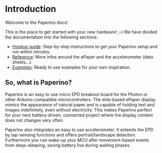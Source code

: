 # Introduction

Welcome to the Paperino docs!

This is the place to get started with your new hardware! ;-) We have divided the documentation into the following sections:

* [Hookup guide](hookupEPD.md): Step-by-step instructions to get your Paperino setup and run within minutes.
* [Reference](refEPD.md): More infos around the ePaper and the accelerometer (data sheets…).
* [Examples](exampleHelloWorld.md): Ready to use examples for your own inspiration.


## So, what is Paperino?

Paperino is an easy to use micro EPD breakout-board for the Photon or other Arduino-compatible microcontrollers. The eInk-based ePaper display mimics the appearance of natural paper and is capable of holding text and images indefinitely, even without electricity. This makes Paperino perfect for your next battery-driven, connected project where the display content does not changes very often.

Paperino also integrates an easy to use accelerometer. It extends the EPD by tap-sensing functions and offers portrait/landscape detection. Furthermore you can wake-up your MCU after movement-based events from deep-sleeping, saving battery live during waiting phases.